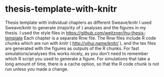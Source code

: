 # thesis-template-with-knitr
Thesis template with individual chapters as different Sweave/knitr 
I used Sweave/knitr to generate (majority of ) analyses and the figures in  my thesis. I used the style files in https://github.com/weitzner/jhu-thesis-template 
Each chapter is a separate Rnw file. The Rnw files include  R code chunks which are run with knitr ( http://yihui.name/knitr/ ), and the tex files are generated with the figures as outputs of the R chunks. For fast simulations/analyses this works nicely, as you don't need to remember which R script you used to generate a figure. For simulations that take a long amount of time, there is a cache option, so that the R code chunk is not run unless you made a change.
